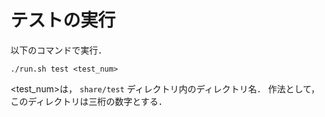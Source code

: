 # テストの実行

以下のコマンドで実行．
```
./run.sh test <test_num>
```
<test_num>は， `share/test` ディレクトリ内のディレクトリ名．
作法として，このディレクトリは三桁の数字とする．

